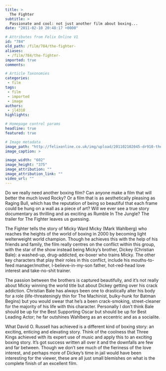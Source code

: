 ```yaml
---
title: >
  The Fighter
subtitle: >
  Passionate and cool: not just another film about boxing...
date: "2011-02-10 20:48:17 +0000"

# Attributes from Felix Online V1
id: "784"
old_path: /film/784/the-fighter-
aliases:
 - /film/784/the-fighter-
imported: true
comments:

# Article Taxonomies
categories:
 - film
tags:
 - film
 - imported
 - image
authors:
 - jl4310
highlights:

# Homepage control params
headline: true
featured: true

# Image metadata
image_path: "http://felixonline.co.uk/img/upload/201102102045-dr910-thefight.jpg"
image_caption: >

image_width: "602"
image_height: "375"
image_attribution: ""
image_attribution_link: ""
video_url: ""
---
```


Do we really need another boxing film? Can anyone make a film that will better the much loved Rocky? Or a film that is as aesthetically pleasing as Raging Bull, which has the reputation of being so beautiful that each frame could be hung on a wall as a piece of art? Will we ever see a true story documentary as thrilling and as exciting as Rumble In The Jungle? The trailer for The Fighter leaves us guessing.

The Fighter tells the story of Micky Ward Micky (Mark Wahlberg) who reaches the heights of the world of boxing in 2000 by becoming light welterweight world champion. Though he achieves this with the help of his friends and family, the film really centres on the conflict within this group, with the star of the show instead being Micky’s brother, Dickey (Christian Bale): a washed-up, drug-addicted, ex-boxer who trains Micky. The other key characters that play their roles in this conflict, include his mouths-to-feed manager/mother, I-believe-in-my-son father, hot-red-head love interest and take-no-shit trainer.

The passion between the brothers is captured beautifully, and it’s not really about Micky winning the world title but about Dickey getting over his crack addiction. Christian Bale has always been one to drastically alter his body for a role (life-threateningly thin for The Machinist, bulky-hunk for Batman Begins) but you would swear that he’s a been crack-smoking, street-cleaner for the majority of his life with this character. Personally I don’t think Bale should be up for the Best Supporting Oscar but should be up for Best Leading Actor; he far outshines Wahlberg as an eccentric and as a socialite.

What David O. Russell has achieved is a different kind of boxing story: an exciting, enticing and elevating story. Think of the coolness that Three Kings achieved with its expert use of music and apply this to an exciting boxing story. It’s got success written all over it and the downfalls are few and far between. Though we don’t see much of the fieriness of the love interest, and perhaps more of Dickey’s time in jail would have been interesting for the viewer, these are all just small blemishes on what is the complete finish of an excellent film.
